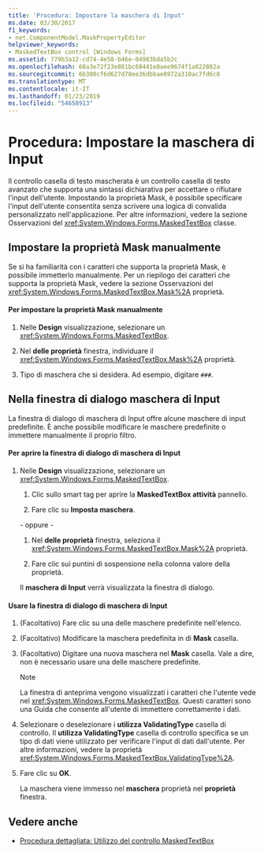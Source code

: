 ```yaml
---
title: 'Procedura: Impostare la maschera di Input'
ms.date: 03/30/2017
f1_keywords:
- net.ComponentModel.MaskPropertyEditor
helpviewer_keywords:
- MaskedTextBox control [Windows Forms]
ms.assetid: 779b3a12-cd74-4e58-b46e-04983bda5b2c
ms.openlocfilehash: 68a3e72f23e881bc68441e8aee9674f1a822882a
ms.sourcegitcommit: 6b308cf6d627d78ee36dbbae8972a310ac7fd6c8
ms.translationtype: MT
ms.contentlocale: it-IT
ms.lasthandoff: 01/23/2019
ms.locfileid: "54658913"
---
```

# <a name="how-to-set-the-input-mask"></a>Procedura: Impostare la maschera di Input
Il controllo casella di testo mascherata è un controllo casella di testo avanzato che supporta una sintassi dichiarativa per accettare o rifiutare l'input dell'utente. Impostando la proprietà Mask, è possibile specificare l'input dell'utente consentita senza scrivere una logica di convalida personalizzato nell'applicazione. Per altre informazioni, vedere la sezione Osservazioni del <xref:System.Windows.Forms.MaskedTextBox> classe.  
  
## <a name="setting-the-mask-property-manually"></a>Impostare la proprietà Mask manualmente  
 Se si ha familiarità con i caratteri che supporta la proprietà Mask, è possibile immetterlo manualmente. Per un riepilogo dei caratteri che supporta la proprietà Mask, vedere la sezione Osservazioni del <xref:System.Windows.Forms.MaskedTextBox.Mask%2A> proprietà.  
  
#### <a name="to-set-the-mask-property-manually"></a>Per impostare la proprietà Mask manualmente  
  
1.  Nelle **Design** visualizzazione, selezionare un <xref:System.Windows.Forms.MaskedTextBox>.  
  
2.  Nel **delle proprietà** finestra, individuare il <xref:System.Windows.Forms.MaskedTextBox.Mask%2A> proprietà.  
  
3.  Tipo di maschera che si desidera. Ad esempio, digitare `###`.  
  
## <a name="using-the-input-mask-dialog-box"></a>Nella finestra di dialogo maschera di Input  
 La finestra di dialogo di maschera di Input offre alcune maschere di input predefinite. È anche possibile modificare le maschere predefinite o immettere manualmente il proprio filtro.  
  
#### <a name="to-open-the-input-mask-dialog-box"></a>Per aprire la finestra di dialogo di maschera di Input  
  
1.  Nelle **Design** visualizzazione, selezionare un <xref:System.Windows.Forms.MaskedTextBox>.  
  
    1.  Clic sullo smart tag per aprire la **MaskedTextBox attività** pannello.  
  
    2.  Fare clic su **Imposta maschera**.  
  
     \- oppure -  
  
    1.  Nel **delle proprietà** finestra, seleziona il <xref:System.Windows.Forms.MaskedTextBox.Mask%2A> proprietà.  
  
    2.  Fare clic sui puntini di sospensione nella colonna valore della proprietà.  
  
     Il **maschera di Input** verrà visualizzata la finestra di dialogo.  
  
#### <a name="to-use-the-input-mask-dialog-box"></a>Usare la finestra di dialogo di maschera di Input  
  
1.  (Facoltativo) Fare clic su una delle maschere predefinite nell'elenco.  
  
2.  (Facoltativo) Modificare la maschera predefinita in di **Mask** casella.  
  
3.  (Facoltativo) Digitare una nuova maschera nel **Mask** casella. Vale a dire, non è necessario usare una delle maschere predefinite.  
  
    > [!NOTE]
    >  La finestra di anteprima vengono visualizzati i caratteri che l'utente vede nel <xref:System.Windows.Forms.MaskedTextBox>. Questi caratteri sono una Guida che consente all'utente di immettere correttamente i dati.  
  
4.  Selezionare o deselezionare i **utilizza ValidatingType** casella di controllo. Il **utilizza ValidatingType** casella di controllo specifica se un tipo di dati viene utilizzato per verificare l'input di dati dall'utente. Per altre informazioni, vedere la proprietà <xref:System.Windows.Forms.MaskedTextBox.ValidatingType%2A>.  
  
5.  Fare clic su **OK**.  
  
     La maschera viene immesso nel **maschera** proprietà nel **proprietà** finestra.  
  
## <a name="see-also"></a>Vedere anche
- [Procedura dettagliata: Utilizzo del controllo MaskedTextBox](../../../../docs/framework/winforms/controls/walkthrough-working-with-the-maskedtextbox-control.md)
